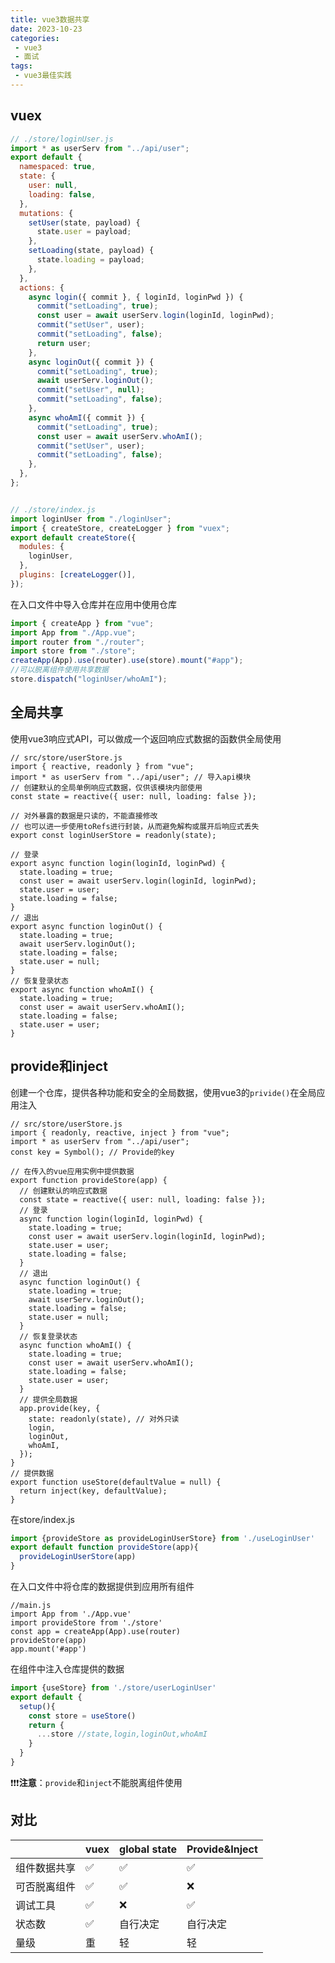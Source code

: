 ```yaml
---
title: vue3数据共享
date: 2023-10-23
categories:
 - vue3
 - 面试
tags:
 - vue3最佳实践
---
```


## vuex

```js
// ./store/loginUser.js
import * as userServ from "../api/user";
export default {
  namespaced: true,
  state: {
    user: null,
    loading: false,
  },
  mutations: {
    setUser(state, payload) {
      state.user = payload;
    },
    setLoading(state, payload) {
      state.loading = payload;
    },
  },
  actions: {
    async login({ commit }, { loginId, loginPwd }) {
      commit("setLoading", true);
      const user = await userServ.login(loginId, loginPwd);
      commit("setUser", user);
      commit("setLoading", false);
      return user;
    },
    async loginOut({ commit }) {
      commit("setLoading", true);
      await userServ.loginOut();
      commit("setUser", null);
      commit("setLoading", false);
    },
    async whoAmI({ commit }) {
      commit("setLoading", true);
      const user = await userServ.whoAmI();
      commit("setUser", user);
      commit("setLoading", false);
    },
  },
};


// ./store/index.js
import loginUser from "./loginUser";
import { createStore, createLogger } from "vuex";
export default createStore({
  modules: {
    loginUser,
  },
  plugins: [createLogger()],
});
```

在入口文件中导入仓库并在应用中使用仓库

```js
import { createApp } from "vue";
import App from "./App.vue";
import router from "./router";
import store from "./store";
createApp(App).use(router).use(store).mount("#app");
//可以脱离组件使用共享数据
store.dispatch("loginUser/whoAmI");
```



## 全局共享

使用vue3响应式API，可以做成一个返回响应式数据的函数供全局使用

```js:{5,9}
// src/store/userStore.js
import { reactive, readonly } from "vue";
import * as userServ from "../api/user"; // 导入api模块
// 创建默认的全局单例响应式数据，仅供该模块内部使用
const state = reactive({ user: null, loading: false });

// 对外暴露的数据是只读的，不能直接修改
// 也可以进一步使用toRefs进行封装，从而避免解构或展开后响应式丢失
export const loginUserStore = readonly(state);

// 登录
export async function login(loginId, loginPwd) {
  state.loading = true;
  const user = await userServ.login(loginId, loginPwd);
  state.user = user;
  state.loading = false;
}
// 退出
export async function loginOut() {
  state.loading = true;
  await userServ.loginOut();
  state.loading = false;
  state.user = null;
}
// 恢复登录状态
export async function whoAmI() {
  state.loading = true;
  const user = await userServ.whoAmI();
  state.loading = false;
  state.user = user;
}
```



## provide和inject

创建一个仓库，提供各种功能和安全的全局数据，使用vue3的`privide()`在全局应用注入

```js:{9,32-37}
// src/store/userStore.js
import { readonly, reactive, inject } from "vue";
import * as userServ from "../api/user";
const key = Symbol(); // Provide的key

// 在传入的vue应用实例中提供数据
export function provideStore(app) {
  // 创建默认的响应式数据
  const state = reactive({ user: null, loading: false });
  // 登录
  async function login(loginId, loginPwd) {
    state.loading = true;
    const user = await userServ.login(loginId, loginPwd);
    state.user = user;
    state.loading = false;
  }
  // 退出
  async function loginOut() {
    state.loading = true;
    await userServ.loginOut();
    state.loading = false;
    state.user = null;
  }
  // 恢复登录状态
  async function whoAmI() {
    state.loading = true;
    const user = await userServ.whoAmI();
    state.loading = false;
    state.user = user;
  }
  // 提供全局数据
  app.provide(key, {
    state: readonly(state), // 对外只读
    login,
    loginOut,
    whoAmI,
  });
}
// 提供数据
export function useStore(defaultValue = null) {
  return inject(key, defaultValue);
}
```

在store/index.js

```js
import {provideStore as provideLoginUserStore} from './useLoginUser'
export default function provideStore(app){
  provideLoginUserStore(app)
}
```

在入口文件中将仓库的数据提供到应用所有组件

```js:{5}
//main.js
import App from './App.vue'
import provideStore from './store'
const app = createApp(App).use(router)
provideStore(app)
app.mount('#app')
```

在组件中注入仓库提供的数据

```js
import {useStore} from './store/userLoginUser'
export default {
  setup(){
    const store = useStore()
    return {
      ...store //state,login,loginOut,whoAmI
    }
  }
}
```

:exclamation::exclamation::exclamation:**注意**：`provide`和`inject`不能脱离组件使用

## 对比

|              | vuex               | global state       | Provide&Inject     |
| ------------ | ------------------ | ------------------ | ------------------ |
| 组件数据共享 | :white_check_mark: | :white_check_mark: | :white_check_mark: |
| 可否脱离组件 | :white_check_mark: | :white_check_mark: | :x:                |
| 调试工具     | :white_check_mark: | :x:                | :white_check_mark: |
| 状态数       | :white_check_mark: | 自行决定           | 自行决定           |
| 量级         | 重                 | 轻                 | 轻                 |

